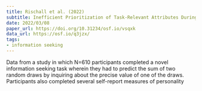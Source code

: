 ```yaml
---
title: Rischall et al. (2022)
subtitle: Inefficient Prioritization of Task-Relevant Attributes During Instrumental Information Demand
date: 2022/03/08
paper_url: https://doi.org/10.31234/osf.io/vsqxk
data_url: https://osf.io/q3jzx/
tags:
- information seeking
---
```


Data from a study in which N=610 participants completed a novel information seeking task wherein they had to predict the sum of two random draws by inquiring about the precise value of one of the draws. Participants also completed several self-report measures of personality
